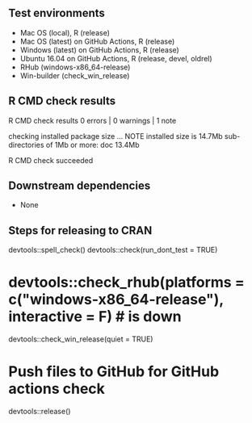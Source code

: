 ## Test environments
* Mac OS (local), R (release)
* Mac OS (latest) on GitHub Actions, R (release)
* Windows (latest) on GitHub Actions, R (release)
* Ubuntu 16.04 on GitHub Actions, R (release, devel, oldrel)
* RHub (windows-x86_64-release)
* Win-builder (check_win_release)


## R CMD check results
R CMD check results
0 errors | 0 warnings | 1 note

checking installed package size ... NOTE
  installed size is 14.7Mb
  sub-directories of 1Mb or more:
    doc  13.4Mb
    
R CMD check succeeded


## Downstream dependencies
* None


## Steps for releasing to CRAN
devtools::spell_check()
devtools::check(run_dont_test = TRUE)
# devtools::check_rhub(platforms = c("windows-x86_64-release"), interactive = F) # is down
devtools::check_win_release(quiet = TRUE)
 # Push files to GitHub for GitHub actions check
devtools::release()


